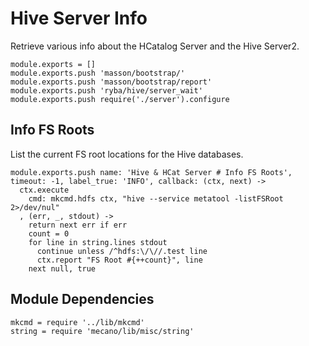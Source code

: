 
# Hive Server Info

Retrieve various info about the HCatalog Server and the Hive Server2.

    module.exports = []
    module.exports.push 'masson/bootstrap/'
    module.exports.push 'masson/bootstrap/report'
    module.exports.push 'ryba/hive/server_wait'
    module.exports.push require('./server').configure

## Info FS Roots

List the current FS root locations for the Hive databases.

    module.exports.push name: 'Hive & HCat Server # Info FS Roots', timeout: -1, label_true: 'INFO', callback: (ctx, next) ->
      ctx.execute
        cmd: mkcmd.hdfs ctx, "hive --service metatool -listFSRoot 2>/dev/nul"
      , (err, _, stdout) ->
        return next err if err
        count = 0
        for line in string.lines stdout
          continue unless /^hdfs:\/\//.test line
          ctx.report "FS Root #{++count}", line
        next null, true

## Module Dependencies

    mkcmd = require '../lib/mkcmd'
    string = require 'mecano/lib/misc/string'
